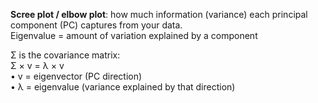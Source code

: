 **Scree plot / elbow plot**: how much information (variance) each principal component (PC) captures from your data.  
Eigenvalue = amount of variation explained by a component

Σ is the covariance matrix:  
	Σ × v = λ × v  
	•	v = eigenvector (PC direction)  
	•	λ = eigenvalue (variance explained by that direction)

